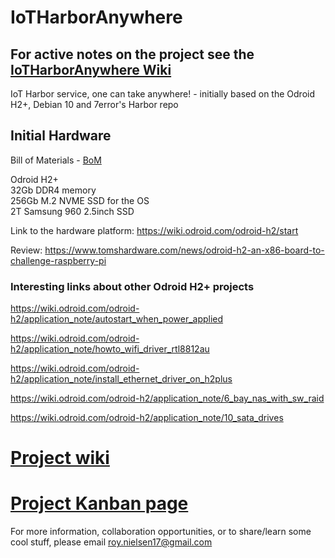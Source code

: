 # IoTHarborAnywhere

## For active notes on the project see the [IoTHarborAnywhere Wiki](https://github.com/clockworksspheres/IoTHarborAnywhere.wiki)

IoT Harbor service, one can take anywhere! - initially based on the Odroid H2+, Debian 10 and 7error's Harbor repo

## Initial Hardware

Bill of Materials - [BoM](https://github.com/clockworksspheres/IoTHarborAnywhere/wiki/BoM) 

Odroid H2+ \
32Gb DDR4 memory \
256Gb M.2 NVME SSD for the OS \
2T Samsung 960 2.5inch SSD 

Link to the hardware platform: https://wiki.odroid.com/odroid-h2/start

Review: https://www.tomshardware.com/news/odroid-h2-an-x86-board-to-challenge-raspberry-pi
    
### Interesting links about other Odroid H2+ projects

   https://wiki.odroid.com/odroid-h2/application_note/autostart_when_power_applied

   https://wiki.odroid.com/odroid-h2/application_note/howto_wifi_driver_rtl8812au

   https://wiki.odroid.com/odroid-h2/application_note/install_ethernet_driver_on_h2plus

   https://wiki.odroid.com/odroid-h2/application_note/6_bay_nas_with_sw_raid

   https://wiki.odroid.com/odroid-h2/application_note/10_sata_drives


# [Project wiki](https://github.com/clockworksspheres/IoTHarborAnywhere/wiki)

# [Project Kanban page](https://github.com/orgs/clockworksspheres/projects/1)

For more information, collaboration opportunities, or to share/learn some cool stuff, please email roy.nielsen17@gmail.com


